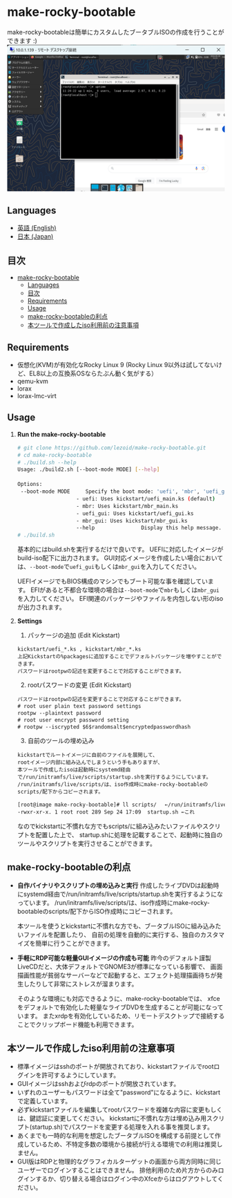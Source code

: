 # make-rocky-bootable

make-rocky-bootableは簡単にカスタムしたブータブルISOの作成を行うことができます :)
![GUI Mode Screenshot](./res/screenshot0.png)

## Languages
- [英語 (English)](README/README_EN.md)
- [日本 (Japan)](README/README_JP.md)

## 目次
- [make-rocky-bootable](#make-rocky-bootable)
  - [Languages](#languages)
  - [目次](#目次)
  - [Requirements](#requirements)
  - [Usage](#usage)
  - [make-rocky-bootableの利点](#make-rocky-bootableの利点)
  - [本ツールで作成したiso利用前の注意事項](#本ツールで作成したiso利用前の注意事項)


## Requirements

- 仮想化(KVM)が有効化なRocky Linux 9 
  (Rocky Linux 9以外は試してないけど、EL8以上の互換系OSならたぶん動く気がする）
- qemu-kvm
- lorax
- lorax-lmc-virt

## Usage

1. **Run the make-rocky-bootable**
    ```sh
    # git clone https://github.com/lezoid/make-rocky-bootable.git
    # cd make-rocky-bootable
    # ./build.sh --help
    Usage: ./build2.sh [--boot-mode MODE] [--help]
    
    Options:
     --boot-mode MODE     Specify the boot mode: 'uefi', 'mbr', 'uefi_gui', or 'mbr_gui'.
                       - uefi: Uses kickstart/uefi_main.ks (default)
                       - mbr: Uses kickstart/mbr_main.ks
                       - uefi_gui: Uses kickstart/uefi_gui.ks
                       - mbr_gui: Uses kickstart/mbr_gui.ks
                       --help               Display this help message.
    # ./build.sh
    ```

    基本的にはbuild.shを実行するだけで良いです。
    UEFIに対応したイメージがbuild-iso配下に出力されます。
    GUI対応イメージを作成したい場合においては、`--boot-mode`で`uefi_gui`もしくは`mbr_gui`を入力してください。
    
    UEFIイメージでもBIOS構成のマシンでもブート可能な事を確認しています。
    EFIがあると不都合な環境の場合は`--boot-mode`で`mbr`もしくは`mbr_gui`を入力してください。
    EFI関連のパッケージやファイルを内包しない形のisoが出力されます。

2. **Settings**
   1. パッケージの追加 (Edit Kickstart)
    ```text
    kickstart/uefi_*.ks , kickstart/mbr_*.ks 
    上記Kickstartの%packagesに追加することでデフォルトパッケージを増やすことができます。
    パスワードはrootpwの記述を変更することで対応することができます。
    ```
   2. rootパスワードの変更 (Edit Kickstart)
    ```text
    パスワードはrootpwの記述を変更することで対応することができます。
    # root user plain text password settings
    rootpw --plaintext password
    # root user encrypt password setting
    # rootpw --iscrypted $6$randomsalt$encryptedpasswordhash
    ```
   3. 自前のツールの埋め込み
    ```text
    kickstartでルートイメージに自前のファイルを展開して、
    rootイメージ内部に組み込んでしまうという手もありますが、
    本ツールで作成したisoは起動時にsystemd経由で/run/initramfs/live/scripts/startup.shを実行するようにしています。
    /run/initramfs/live/scripts/は、iso作成時にmake-rocky-bootableのscripts/配下からコピーされます。
    ```

    ```sh
    [root@image make-rocky-bootable]# ll scripts/　 ←/run/initramfs/live/scripts/になる
    -rwxr-xr-x. 1 root root 289 Sep 24 17:09  startup.sh ←これ
    ```
    なのでkickstartに不慣れな方でもscripts/に組み込みたいファイルやスクリプトを配置した上で、
    startup.shに処理を記載することで、起動時に独自のツールやスクリプトを実行させることができます。

## make-rocky-bootableの利点

- **自作バイナリやスクリプトの埋め込みと実行**
  作成したライブDVDは起動時にsystemd経由で/run/initramfs/live/scripts/startup.shを実行するようになっています。
  /run/initramfs/live/scripts/は、iso作成時にmake-rocky-bootableのscripts/配下からISO作成時にコピーされます。
  
  本ツールを使うとkickstartに不慣れな方でも、ブータブルISOに組み込みたいファイルを配置したり、
  自前の処理を自動的に実行する、独自のカスタマイズを簡単に行うことができます。

- **手軽にRDP可能な軽量GUIイメージの作成も可能**
  昨今のデフォルト謹製LiveCDだと、大体デフォルトでGNOME3が標準になっている影響で、
  画面描画性能が貧弱なサーバーなどで起動すると、エフェクト処理描画待ちが発生したりして非常にストレスが溜まります。

  そのような環境にも対応できるように、make-rocky-bootableでは、
  xfceをデフォルトで有効化した軽量なライブDVDを生成することが可能になっています。
  またxrdpを有効化しているため、リモートデスクトップで接続することでクリップボード機能も利用できます。

## 本ツールで作成したiso利用前の注意事項

- 標準イメージはsshのポートが開放されており、kickstartファイルでrootログインを許可するようにしています。
- GUIイメージはsshおよびrdpのポートが開放されています。
- いずれのユーザーもパスワードは全て"password"になるように、kickstartで定義しています。
- 必ずkickstartファイルを編集してrootパスワードを複雑な内容に変更もしくは、鍵認証に変更してください。
  kickstartに不慣れな方は埋め込み用スクリプト(startup.sh)でパスワードを変更する処理を入れる事を推奨します。
- あくまでも一時的な利用を想定したブータブルISOを構成する前提として作成しているため、不特定多数の環境から接続が行える環境での利用は推奨しません。
- GUI版はRDPと物理的なグラフィカルターゲットの画面から両方同時に同じユーザーでログインすることはできません。
  排他利用のため片方からのみログインするか、切り替える場合はログイン中のXfceからはログアウトしてください。
